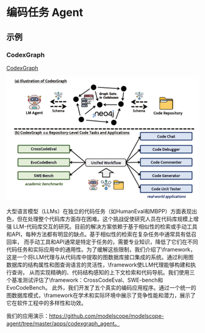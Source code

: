 # 编码任务 Agent

## 示例

### CodexGraph

[CodexGraph](https://github.com/modelscope/modelscope-agent/tree/master/apps/codexgraph_agent)

![](images/codexgraph_motivation.png)

大型语言模型（LLMs）在独立的代码任务（如HumanEval和MBPP）方面表现出色，但在处理整个代码库方面存在困难。这个挑战促使研究人员在代码库规模上增强 
LLM-代码库交互的研究。目前的解决方案依赖于基于相似性的检索或手动工具和API，每种方法都有明显的缺点。基于相似性的检索在复杂任务中通常具有低召回率，
而手动工具和API通常是特定于任务的，需要专业知识，降低了它们在不同代码任务和实际应用中的通用性。为了缓解这些限制，我们介绍了\framework，
这是一个将LLM代理与从代码库中提取的图数据库接口集成的系统。通过利用图数据库的结构属性和图查询语言的灵活性，\framework使LLM代理能够构建和执行查询，
从而实现精确的、代码结构感知的上下文检索和代码导航。我们使用三个基准测试评估了\framework：CrossCodeEval、SWE-bench和EvoCodeBench。
此外，我们开发了五个真实的编码应用程序。通过一个统一的图数据库模式，\framework在学术和实际环境中展示了竞争性能和潜力，展示了它在软件工程中的多样性和功效。

我们的应用演示：https://github.com/modelscope/modelscope-agent/tree/master/apps/codexgraph_agent。
